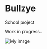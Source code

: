 # Bullzye
School project

Work in progress.. 

![My image](https://github.com/siiie/Bullzye/tree/master/app/src/main/res/Screenshots/Screenshot_2015-04-03-16-38-54.png)
